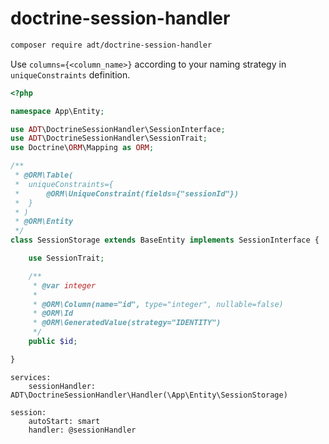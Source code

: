 # doctrine-session-handler

```bash
composer require adt/doctrine-session-handler
```

Use `columns={<column_name>}` according to your naming strategy in `uniqueConstraints` definition.

```php
<?php

namespace App\Entity;

use ADT\DoctrineSessionHandler\SessionInterface;
use ADT\DoctrineSessionHandler\SessionTrait;
use Doctrine\ORM\Mapping as ORM;

/**
 * @ORM\Table(
 *	uniqueConstraints={
 *		@ORM\UniqueConstraint(fields={"sessionId"})
 * 	}
 * )
 * @ORM\Entity
 */
class SessionStorage extends BaseEntity implements SessionInterface {

	use SessionTrait;

	/**
	 * @var integer
	 *
	 * @ORM\Column(name="id", type="integer", nullable=false)
	 * @ORM\Id
	 * @ORM\GeneratedValue(strategy="IDENTITY")
	 */
	public $id;

}
```

```neon
services:
	sessionHandler: ADT\DoctrineSessionHandler\Handler(\App\Entity\SessionStorage)

session:
	autoStart: smart
	handler: @sessionHandler
```
